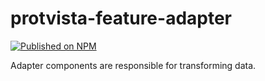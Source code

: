 # protvista-feature-adapter

[![Published on NPM](https://img.shields.io/npm/v/protvista-feature-adapter.svg)](https://www.npmjs.com/package/protvista-feature-adapter)

Adapter components are responsible for transforming data.
